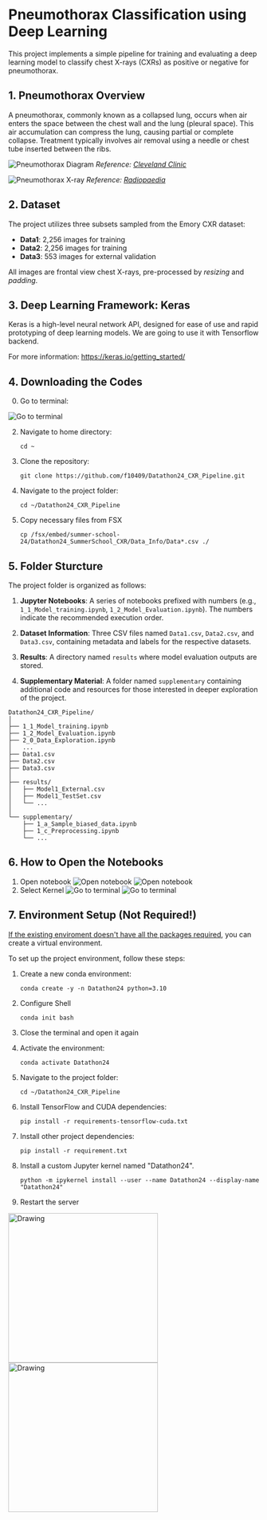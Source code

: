 # Pneumothorax Classification using Deep Learning

This project implements a simple pipeline for training and evaluating a deep learning model to classify chest X-rays (CXRs) as positive or negative for pneumothorax. 

## 1. Pneumothorax Overview

A pneumothorax, commonly known as a collapsed lung, occurs when air enters the space between the chest wall and the lung (pleural space). This air accumulation can compress the lung, causing partial or complete collapse. Treatment typically involves air removal using a needle or chest tube inserted between the ribs.

![Pneumothorax Diagram](files/PTX_fig1.jpg)
*Reference: [Cleveland Clinic](https://my.clevelandclinic.org/health/diseases/15304-collapsed-lung-pneumothorax)*

![Pneumothorax X-ray](files/pneumothorax-with-displaced-chest-tube.png)
*Reference: [Radiopaedia](https://radiopaedia.org/cases/27673?lang=us)*

## 2. Dataset

The project utilizes three subsets sampled from the Emory CXR dataset:

- **Data1**: 2,256 images for training
- **Data2**: 2,256 images for training
- **Data3**: 553 images for external validation

All images are frontal view chest X-rays, pre-processed by *resizing* and *padding*.

## 3. Deep Learning Framework: Keras

Keras is a high-level neural network API, designed for ease of use and rapid prototyping of deep learning models. We are going to use it with Tensorflow backend.

For more information: https://keras.io/getting_started/

## 4. Downloading the Codes

0. Go to terminal:

![Go to terminal](files/terminal.png)   

2. Navigate to home directory:
   ```
   cd ~
   ```

3. Clone the repository:
   ```
   git clone https://github.com/f10409/Datathon24_CXR_Pipeline.git
   ```
4. Navigate to the project folder:
   ```
   cd ~/Datathon24_CXR_Pipeline
   ```
5. Copy necessary files from FSX
   ```
   cp /fsx/embed/summer-school-24/Datathon24_SummerSchool_CXR/Data_Info/Data*.csv ./
   ```

## 5. Folder Sturcture

The project folder is organized as follows:

   1. **Jupyter Notebooks**: A series of notebooks prefixed with numbers (e.g., `1_1_Model_training.ipynb`, `1_2_Model_Evaluation.ipynb`). The numbers indicate the recommended execution order.

   2. **Dataset Information**: Three CSV files named `Data1.csv`, `Data2.csv`, and `Data3.csv`, containing metadata and labels for the respective datasets.

   3. **Results**: A directory named `results` where model evaluation outputs are stored.

   4. **Supplementary Material**: A folder named `supplementary` containing additional code and resources for those interested in deeper exploration of the project.
    
```
Datathon24_CXR_Pipeline/
│
├── 1_1_Model_training.ipynb
├── 1_2_Model_Evaluation.ipynb
├── 2_0_Data_Exploration.ipynb
│   ...
├── Data1.csv
├── Data2.csv
├── Data3.csv
│
├── results/
│   ├── Model1_External.csv
│   ├── Model1_TestSet.csv
│   └── ...
│
└── supplementary/
    ├── 1_a_Sample_biased_data.ipynb
    ├── 1_c_Preprocessing.ipynb
    └── ...
```

## 6. How to Open the Notebooks

1. Open notebook
    ![Open notebook](files/open1.png)
    ![Open notebook](files/open2.png)
2. Select Kernel
    ![Go to terminal](files/select1.png)
    ![Go to terminal](files/Select2.png)

## 7. Environment Setup (Not Required!)

<u>If the existing enviroment doesn't have all the packages required</u>, you can create a virtual environment. 

To set up the project environment, follow these steps:


1. Create a new conda environment:
   ```
   conda create -y -n Datathon24 python=3.10
   ```
   
2. Configure Shell 
   ```
   conda init bash
   ```
3. Close the terminal and open it again

4. Activate the environment:
   ```
   conda activate Datathon24
   ```
   
5. Navigate to the project folder:
   ```
   cd ~/Datathon24_CXR_Pipeline
   ```

6. Install TensorFlow and CUDA dependencies:
   ```
   pip install -r requirements-tensorflow-cuda.txt
   ```

7. Install other project dependencies:
   ```
   pip install -r requirement.txt
   ```
   
8. Install a custom Jupyter kernel named "Datathon24". 
   ```
   python -m ipykernel install --user --name Datathon24 --display-name "Datathon24"
   ```
9. Restart the server

<img src="files/summerschool.png" alt="Drawing" style="height: 300px;"/>
<img src="files/datathon.png" alt="Drawing" style="height: 300px;"/>
